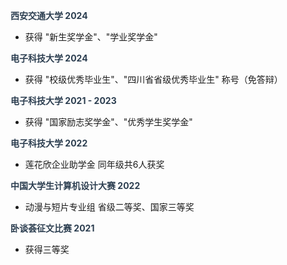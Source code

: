 <span style="color:#2c3e50;"><strong>西安交通大学 2024</strong></span>  
- 获得 "新生奖学金"、"学业奖学金"  

<span style="color:#2c3e50;"><strong>电子科技大学 2024</strong></span>  
- 获得 "校级优秀毕业生"、"四川省省级优秀毕业生" 称号（免答辩）  

<span style="color:#2c3e50;"><strong>电子科技大学 2021 - 2023</strong></span>  
- 获得 "国家励志奖学金"、"优秀学生奖学金"  

<span style="color:#2c3e50;"><strong>电子科技大学 2022</strong></span>  
- 莲花欣企业助学金 同年级共6人获奖  

<span style="color:#2c3e50;"><strong>中国大学生计算机设计大赛 2022</strong></span>  
- 动漫与短片专业组 省级二等奖、国家三等奖  

<span style="color:#2c3e50;"><strong>卧谈荟征文比赛 2021</strong></span>  
- 获得三等奖  
